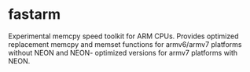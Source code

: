 fastarm
=======

Experimental memcpy speed toolkit for ARM CPUs. Provides optimized replacement
memcpy and memset functions for armv6/armv7 platforms without NEON and NEON-
optimized versions for armv7 platforms with NEON.

